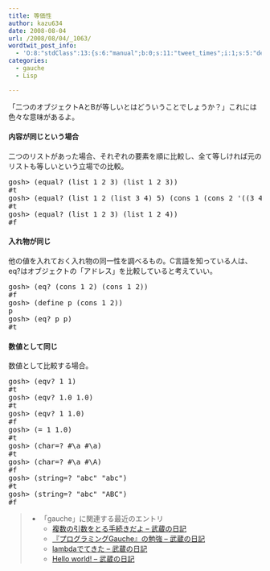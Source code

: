 ```yaml
---
title: 等価性
author: kazu634
date: 2008-08-04
url: /2008/08/04/_1063/
wordtwit_post_info:
  - 'O:8:"stdClass":13:{s:6:"manual";b:0;s:11:"tweet_times";i:1;s:5:"delay";i:0;s:7:"enabled";i:1;s:10:"separation";s:2:"60";s:7:"version";s:3:"3.7";s:14:"tweet_template";b:0;s:6:"status";i:2;s:6:"result";a:0:{}s:13:"tweet_counter";i:2;s:13:"tweet_log_ids";a:1:{i:0;i:4187;}s:9:"hash_tags";a:0:{}s:8:"accounts";a:1:{i:0;s:7:"kazu634";}}'
categories:
  - gauche
  - Lisp

---
```

<div class="section">
<p>
    「二つのオブジェクトAとBが等しいとはどういうことでしょうか？」これには色々な意味があるよ。
</p>
  
<h4>
    内容が同じという場合
</h4>
  
<p>
    二つのリストがあった場合、それぞれの要素を順に比較し、全て等しければ元のリストも等しいという立場での比較。
</p>
  
<pre class="syntax-highlight">
gosh&#62; <span class="synSpecial">(</span><span class="synStatement">equal</span>? <span class="synSpecial">(</span><span class="synStatement">list</span> <span class="synConstant">1</span> <span class="synConstant">2</span> <span class="synConstant">3</span><span class="synSpecial">)</span> <span class="synSpecial">(</span><span class="synStatement">list</span> <span class="synConstant">1</span> <span class="synConstant">2</span> <span class="synConstant">3</span><span class="synSpecial">))</span>
#<span class="synStatement">t</span>
gosh&#62; <span class="synSpecial">(</span><span class="synStatement">equal</span>? <span class="synSpecial">(</span><span class="synStatement">list</span> <span class="synConstant">1</span> <span class="synConstant">2</span> <span class="synSpecial">(</span><span class="synStatement">list</span> <span class="synConstant">3</span> <span class="synConstant">4</span><span class="synSpecial">)</span> <span class="synConstant">5</span><span class="synSpecial">)</span> <span class="synSpecial">(</span><span class="synStatement">cons</span> <span class="synConstant">1</span> <span class="synSpecial">(</span><span class="synStatement">cons</span> <span class="synConstant">2</span> <span class="synSpecial">'((</span>3 4<span class="synSpecial">)</span> . <span class="synSpecial">(</span>5<span class="synSpecial">)))))</span>
#<span class="synStatement">t</span>
gosh&#62; <span class="synSpecial">(</span><span class="synStatement">equal</span>? <span class="synSpecial">(</span><span class="synStatement">list</span> <span class="synConstant">1</span> <span class="synConstant">2</span> <span class="synConstant">3</span><span class="synSpecial">)</span> <span class="synSpecial">(</span><span class="synStatement">list</span> <span class="synConstant">1</span> <span class="synConstant">2</span> <span class="synConstant">4</span><span class="synSpecial">))</span>
#f
</pre>
  
<h4>
    入れ物が同じ
</h4>
  
<p>
    他の値を入れておく入れ物の同一性を調べるもの。C言語を知っている人は、eq?はオブジェクトの「アドレス」を比較していると考えていい。
</p>
  
<pre class="syntax-highlight">
gosh&#62; <span class="synSpecial">(</span><span class="synStatement">eq</span>? <span class="synSpecial">(</span><span class="synStatement">cons</span> <span class="synConstant">1</span> <span class="synConstant">2</span><span class="synSpecial">)</span> <span class="synSpecial">(</span><span class="synStatement">cons</span> <span class="synConstant">1</span> <span class="synConstant">2</span><span class="synSpecial">))</span>
#f
gosh&#62; <span class="synSpecial">(</span>define p <span class="synSpecial">(</span><span class="synStatement">cons</span> <span class="synConstant">1</span> <span class="synConstant">2</span><span class="synSpecial">))</span>
p
gosh&#62; <span class="synSpecial">(</span><span class="synStatement">eq</span>? p p<span class="synSpecial">)</span>
#<span class="synStatement">t</span>
</pre>
  
<h4>
    数値として同じ
</h4>
  
<p>
    数値として比較する場合。
</p>
  
<pre class="syntax-highlight">
gosh&#62; <span class="synSpecial">(</span>eqv? <span class="synConstant">1</span> <span class="synConstant">1</span><span class="synSpecial">)</span>
#<span class="synStatement">t</span>
gosh&#62; <span class="synSpecial">(</span>eqv? <span class="synConstant">1.0</span> <span class="synConstant">1.0</span><span class="synSpecial">)</span>
#<span class="synStatement">t</span>
gosh&#62; <span class="synSpecial">(</span>eqv? <span class="synConstant">1</span> <span class="synConstant">1.0</span><span class="synSpecial">)</span>
#f
gosh&#62; <span class="synSpecial">(</span><span class="synStatement">=</span> <span class="synConstant">1</span> <span class="synConstant">1.0</span><span class="synSpecial">)</span>
#<span class="synStatement">t</span>
gosh&#62; <span class="synSpecial">(</span><span class="synStatement">char=</span>? #\a #\a<span class="synSpecial">)</span>
#<span class="synStatement">t</span>
gosh&#62; <span class="synSpecial">(</span><span class="synStatement">char=</span>? #\a <span class="synType">#\A</span><span class="synSpecial">)</span>
#f
gosh&#62; <span class="synSpecial">(</span><span class="synStatement">string=</span>? <span class="synConstant">&#34;abc&#34;</span> <span class="synConstant">&#34;abc&#34;</span><span class="synSpecial">)</span>
#<span class="synStatement">t</span>
gosh&#62; <span class="synSpecial">(</span><span class="synStatement">string=</span>? <span class="synConstant">&#34;abc&#34;</span> <span class="synConstant">&#34;ABC&#34;</span><span class="synSpecial">)</span>
#f
</pre>
  
<blockquote>
<ul>
<li>
        「gauche」に関連する最近のエントリ <ul>
<li>
<a href="http://d.hatena.ne.jp/sirocco634/20080803/1217768505" onclick="__gaTracker('send', 'event', 'outbound-article', 'http://d.hatena.ne.jp/sirocco634/20080803/1217768505', ' 複数の引数をとる手続きだよ &#8211; 武蔵の日記');" target="_blank"> 複数の引数をとる手続きだよ &#8211; 武蔵の日記</a>
</li>
<li>
<a href="http://d.hatena.ne.jp/sirocco634/20080802/1217685822" onclick="__gaTracker('send', 'event', 'outbound-article', 'http://d.hatena.ne.jp/sirocco634/20080802/1217685822', ' 『プログラミングGauche』の勉強 &#8211; 武蔵の日記');" target="_blank"> 『プログラミングGauche』の勉強 &#8211; 武蔵の日記</a>
</li>
<li>
<a href="http://d.hatena.ne.jp/sirocco634/20080729/1217342129" onclick="__gaTracker('send', 'event', 'outbound-article', 'http://d.hatena.ne.jp/sirocco634/20080729/1217342129', ' lambdaでてきた &#8211; 武蔵の日記');" target="_blank"> lambdaでてきた &#8211; 武蔵の日記</a>
</li>
<li>
<a href="http://d.hatena.ne.jp/sirocco634/20080727/1217160745" onclick="__gaTracker('send', 'event', 'outbound-article', 'http://d.hatena.ne.jp/sirocco634/20080727/1217160745', ' Hello world! &#8211; 武蔵の日記');" target="_blank"> Hello world! &#8211; 武蔵の日記</a>
</li>
</ul>
</li>
</ul>
</blockquote>
</div>